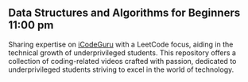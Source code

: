 ## Data Structures and Algorithms for Beginners 11:00 pm

Sharing expertise on <a href="https://www.linkedin.com/company/icode-guru/">iCodeGuru</a> with a LeetCode focus, aiding in the technical growth of underprivileged students. This repository offers a collection of coding-related videos crafted with passion, dedicated to underprivileged students striving to excel in the world of technology.
